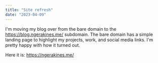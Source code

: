 ```yaml
---
title: "Site refresh"
date: "2023-04-09"
---
```


I'm moving my blog over from the bare domain to the https://blog.ngerakines.me/ subdomain. The bare domain has a simple landing page to highlight my projects, work, and social media links. I'm pretty happy with how it turned out.

Here it is: https://ngerakines.me/
